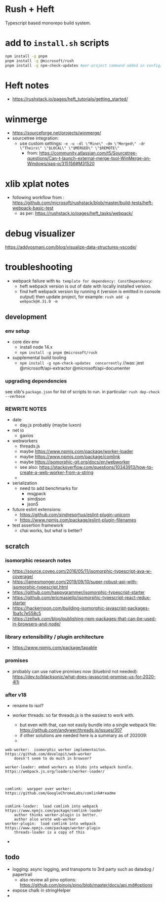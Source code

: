 # Rush + Heft

Typescript based monorepo build system.

# add to ```install.sh``` scripts

```bash
npm install -g pnpm
pnpm install -g @microsoft/rush
pnpm install -g npm-check-updates #per-project command added in config/rush/command-line.json and each package.json

```

# Heft notes

- <https://rushstack.io/pages/heft_tutorials/getting_started/>

# winmerge

- <https://sourceforge.net/projects/winmerge/>
- sourcetree integration:
  - use custom settings:  ```-e -u -dl \"Mine\" -dm \"Merged\" -dr \"Theirs\" \"$LOCAL\" \"$MERGED\" \"$REMOTE\"```
    - from: <https://community.atlassian.com/t5/Sourcetree-questions/Can-t-launch-external-merge-tool-WinMerge-on-Windows/qaq-p/315156#M31520>

# xlib xplat notes

- following workflow from : <https://github.com/microsoft/rushstack/blob/master/build-tests/heft-webpack-basic-test>
  - as per: <https://rushstack.io/pages/heft_tasks/webpack/>

# debug visualizer

<https://addyosmani.com/blog/visualize-data-structures-vscode/>

# troubleshooting

- webpack failure with ```No template for dependency: ConstDependency```:
  - heft webpack version is out of date with locally installed version.
  - find heft webpack version by running it (version is emitted in console output) then update project, for example: ```rush add -p webpack@4.31.0 -m```

## development

### env setup

- core dev env
  - install node 14.x
  - ```npm install -g pnpm @microsoft/rush```
- supplemental build tooling
  - ```npm install -g npm-check-updates  concurrently```  //was: jest @microsoft/api-extractor @microsoft/api-documenter


### upgrading dependencies
see xlib's ```package.json``` for list of scripts to run.  in particular:  ```rush dep-check --verbose```

### REWRITE NOTES

- date
  - day.js probably (maybe luxon)
- net io
  - gaxios
- webworkers
  - threads.js
  - maybe <https://www.npmjs.com/package/worker-loader>
  - maybe <https://www.npmjs.com/package/comlink>
  - maybe <https://isomorphic-git.org/docs/en/webworker>
  - see also: <https://stackoverflow.com/questions/10343913/how-to-create-a-web-worker-from-a-string>
  -
- serialization
  - need to add benchmarks for
    - msgpack
    - simdjson
    - json5
- future eslint extensions:
  - <https://github.com/sindresorhus/eslint-plugin-unicorn>
  - <https://www.npmjs.com/package/eslint-plugin-filenames>
- test assertion framework
  - chai works, but what is better?

## scratch

### isomorphic research notes

- <https://source.coveo.com/2016/05/11/isomorphic-typescript-ava-w-coverage/>
- <https://jamesmonger.com/2019/09/10/super-robust-api-with-isomorphic-typescript.html>
- <https://github.com/happygrammer/isomorphic-typescript-starter>
- <https://github.com/ericmasiello/isomorphic-typescript-react-redux-starter>
- <https://hackernoon.com/building-isomorphic-javascript-packages-1ba1c7e558c5>
- <https://zellwk.com/blog/publishing-npm-packages-that-can-be-used-in-browsers-and-node/>

### library extensibility / plugin architecture

- <https://www.npmjs.com/package/tapable>

### promises

- probably can use native promises now (bluebird not needed): <https://dev.to/blacksonic/what-does-javascript-promise-us-for-2020-4l1i>

### after v18
- rename to isol?

- worker threads:  so far threads.js is the easiest to work with.
  - but even with that, can not easily bundle into a single webpack file:  https://github.com/andywer/threads.js/issues/307
  - if other solutions are needed here is a summary as of 202009:
  - 
```
web-worker:  isomorphic worker implementaiton.   https://github.com/developit/web-worker
	doesn't seem to do much in browser?
	
worker-loader: embed workers as blobs into webpack bundle.  https://webpack.js.org/loaders/worker-loader/



comlink:  warpper over worker: https://github.com/GoogleChromeLabs/comlink#readme


comlink-loader:  load comlink into webpack  https://www.npmjs.com/package/comlink-loader
	author thinks worker-plugin is better.
	author also wrote web-worker
worker-plugin:  load comlink into webpack  https://www.npmjs.com/package/worker-plugin
	threads-loader is a copy of this
```
  - 
## todo

- logging:  async logging, and transports to 3rd party such as datadog / papertrail
  - also review all pino options: https://github.com/pinojs/pino/blob/master/docs/api.md#options
- expose chalk in stringHelper
- 